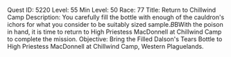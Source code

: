 Quest ID: 5220
Level: 55
Min Level: 50
Race: 77
Title: Return to Chillwind Camp
Description: You carefully fill the bottle with enough of the cauldron's ichors for what you consider to be suitably sized sample.$B$BWith the poison in hand, it is time to return to High Priestess MacDonnell at Chillwind Camp to complete the mission.
Objective: Bring the Filled Dalson's Tears Bottle to High Priestess MacDonnell at Chillwind Camp, Western Plaguelands.
